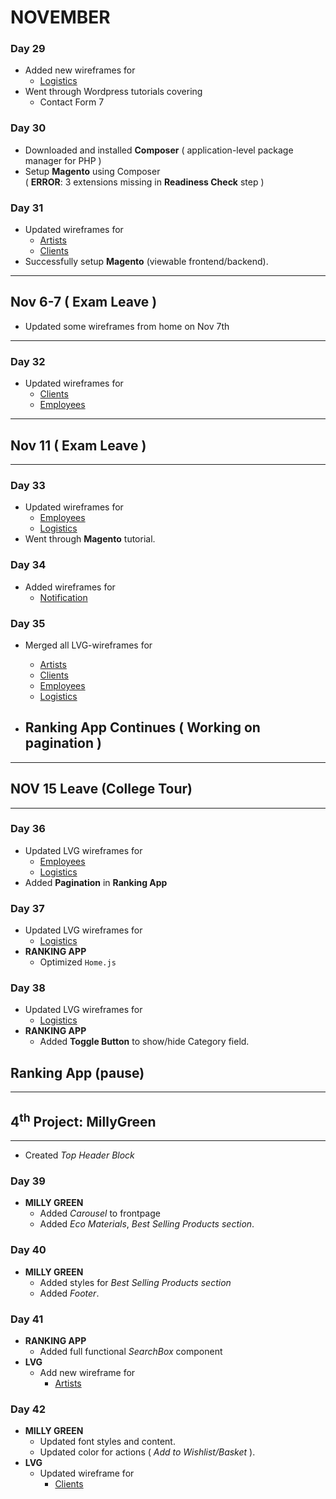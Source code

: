 # NOVEMBER

### Day 29
* Added new wireframes for
    * [Logistics](https://github.com/tacmoktan/Internship-Side-tasks/tree/master/LVG-mockups/Logistics)
* Went through Wordpress tutorials covering
    * Contact Form 7 

### Day 30
* Downloaded and installed **Composer** ( application-level package manager for PHP )
* Setup **Magento** using Composer  
( **ERROR**: 3 extensions missing in **Readiness Check** step )

### Day 31
* Updated wireframes for
    * [Artists](https://github.com/tacmoktan/Internship-Side-tasks/tree/master/LVG-mockups/Artists)
    * [Clients](https://github.com/tacmoktan/Internship-Side-tasks/tree/master/LVG-mockups/Clients)
* Successfully setup **Magento** (viewable frontend/backend).

- - - 
## Nov 6-7 ( Exam Leave ) 
* Updated some wireframes from home on Nov 7th
- - -

### Day 32
* Updated wireframes for
    * [Clients](https://github.com/tacmoktan/Internship-Side-tasks/tree/master/LVG-mockups/Clients)
    * [Employees](https://github.com/tacmoktan/Internship-Side-tasks/tree/master/LVG-mockups/Employees)

- - - 
## Nov 11 ( Exam Leave ) 
- - -

### Day 33
* Updated wireframes for
    * [Employees](https://github.com/tacmoktan/Internship-Side-tasks/tree/master/LVG-mockups/Employees)
    * [Logistics](https://github.com/tacmoktan/Internship-Side-tasks/tree/master/LVG-mockups/Logistics)
* Went through **Magento** tutorial.

### Day 34
* Added wireframes for
    * [Notification](https://github.com/tacmoktan/Internship-Side-tasks/tree/master/LVG-mockups/Notification)

### Day 35
* Merged all LVG-wireframes for
    * [Artists](https://github.com/tacmoktan/Internship-Side-tasks/tree/master/LVG-mockups/Artists) 
    * [Clients](https://github.com/tacmoktan/Internship-Side-tasks/tree/master/LVG-mockups/Clients)
    * [Employees](https://github.com/tacmoktan/Internship-Side-tasks/tree/master/LVG-mockups/Employees)
    * [Logistics](https://github.com/tacmoktan/Internship-Side-tasks/tree/master/LVG-mockups/Logistics)

* ## Ranking App Continues ( Working on pagination )

- - -
## NOV 15 Leave (College Tour)
- - -

### Day 36
* Updated LVG wireframes for
    * [Employees](https://github.com/tacmoktan/Internship-Side-tasks/tree/master/LVG-mockups/Employees)
    * [Logistics](https://github.com/tacmoktan/Internship-Side-tasks/tree/master/LVG-mockups/Logistics)
* Added **Pagination** in **Ranking App**

### Day 37
* Updated LVG wireframes for 
    * [Logistics](https://github.com/tacmoktan/Internship-Side-tasks/tree/master/LVG-mockups/Logistics)
* **RANKING APP**
    * Optimized `Home.js` 

### Day 38
* Updated LVG wireframes for
    * [Logistics](https://github.com/tacmoktan/Internship-Side-tasks/tree/master/LVG-mockups/Logistics)
* **RANKING APP**
    * Added **Toggle Button** to show/hide Category field.

## Ranking App (pause)
---
## 4<sup>th</sup> Project: MillyGreen
---
* Created *Top Header Block*

### Day 39
* **MILLY GREEN**
    * Added *Carousel* to frontpage
    * Added *Eco Materials*, *Best Selling Products section*.

### Day 40
* **MILLY GREEN**
    * Added styles for *Best Selling Products section*
    * Added *Footer*.

### Day 41
* **RANKING APP**
    * Added full functional *SearchBox* component
* **LVG**
    * Add new wireframe for 
        * [Artists](https://github.com/tacmoktan/Internship-Side-tasks/tree/master/LVG-mockups/Artists)

### Day 42
* **MILLY GREEN**
    * Updated font styles and content.
    * Updated color for actions ( *Add to Wishlist/Basket* ).
* **LVG**
    * Updated wireframe for 
        * [Clients](https://github.com/tacmoktan/Internship-Side-tasks/tree/master/LVG-mockups/Clients) 